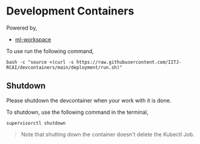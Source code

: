 # Development Containers

Powered by,

- [ml-workspace](https://github.com/ml-tooling/ml-workspace)

To use run the following command,

`bash -c "source <(curl -s https://raw.githubusercontent.com/IITJ-RCAI/devcontainers/main/deployment/run.sh)"`

## Shutdown

Please shutdown the devcontainer when your work with it is done.

To shutdown, use the following command in the terminal,

`supervisorctl shutdown`

> Note that shutting down the container doesn't delete the Kubectl Job.
